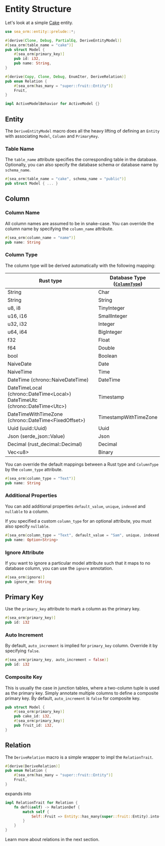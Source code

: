 # Entity Structure

Let's look at a simple [Cake](https://github.com/SeaQL/sea-orm/blob/master/src/tests_cfg/cake.rs) entity.

```rust
use sea_orm::entity::prelude::*;

#[derive(Clone, Debug, PartialEq, DeriveEntityModel)]
#[sea_orm(table_name = "cake")]
pub struct Model {
    #[sea_orm(primary_key)]
    pub id: i32,
    pub name: String,
}

#[derive(Copy, Clone, Debug, EnumIter, DeriveRelation)]
pub enum Relation {
    #[sea_orm(has_many = "super::fruit::Entity")]
    Fruit,
}

impl ActiveModelBehavior for ActiveModel {}
```

## Entity

The `DeriveEntityModel` macro does all the heavy lifting of defining an `Entity` with associating `Model`, `Column` and `PrimaryKey`.

### Table Name

The `table_name` attribute specifies the corresponding table in the database.
Optionally, you can also specify the database schema or database name by `schema_name`.

```rust
#[sea_orm(table_name = "cake", schema_name = "public")]
pub struct Model { ... }
```

## Column

### Column Name

All column names are assumed to be in snake-case. You can override the column name by specifying the `column_name` attribute.

```rust
#[sea_orm(column_name = "name")]
pub name: String
```

### Column Type

The column type will be derived automatically with the following mapping:

| Rust type | Database Type <br/> ([`ColumnType`](https://docs.rs/sea-orm/0.5/sea_orm/entity/enum.ColumnType.html)) |
| --------- | ------------- |
| String | Char |
| String | String |
| u8, i8 | TinyInteger |
| u16, i16 | SmallInteger |
| u32, i32 | Integer |
| u64, i64 | BigInteger |
| f32 | Float |
| f64 | Double |
| bool | Boolean |
| NaiveDate | Date |
| NaiveTime | Time |
| DateTime (chrono::NaiveDateTime) | DateTime |
| DateTimeLocal (chrono::DateTime&lt;Local&gt;) <br/>DateTimeUtc (chrono::DateTime&lt;Utc&gt;) | Timestamp |
| DateTimeWithTimeZone (chrono::DateTime&lt;FixedOffset&gt;) | TimestampWithTimeZone |
| Uuid (uuid::Uuid) | Uuid |
| Json (serde_json::Value) | Json |
| Decimal (rust_decimal::Decimal) | Decimal |
| Vec&lt;u8&gt; | Binary |

You can override the default mappings between a Rust type and `ColumnType` by the `column_type` attribute.

```rust
#[sea_orm(column_type = "Text")]
pub name: String
```

### Additional Properties

You can add additional properties `default_value`, `unique`, `indexed` and `nullable` to a column.

If you specified a custom `column_type` for an optional attribute, you must also specify `nullable`.

```rust
#[sea_orm(column_type = "Text", default_value = "Sam", unique, indexed, nullable)]
pub name: Option<String>
```

### Ignore Attribute

If you want to ignore a particular model attribute such that it maps to no database column, you can use the `ignore` annotation.

```rust
#[sea_orm(ignore)]
pub ignore_me: String
```

## Primary Key

Use the `primary_key` attribute to mark a column as the primary key.

```rust
#[sea_orm(primary_key)]
pub id: i32
```

### Auto Increment

By default, `auto_increment` is implied for `primary_key` column. Override it by specifying `false`.

```rust
#[sea_orm(primary_key, auto_increment = false)]
pub id: i32
```

### Composite Key

This is usually the case in junction tables, where a two-column tuple is used as the primary key. Simply annotate multiple columns to define a composite primary key. By default, `auto_increment` is `false` for composite key.

```rust
pub struct Model {
    #[sea_orm(primary_key)]
    pub cake_id: i32,
    #[sea_orm(primary_key)]
    pub fruit_id: i32,
}
```

## Relation

The `DeriveRelation` macro is a simple wrapper to impl the `RelationTrait`.

```rust
#[derive(DeriveRelation)]
pub enum Relation {
    #[sea_orm(has_many = "super::fruit::Entity")]
    Fruit,
}
```

expands into

```rust
impl RelationTrait for Relation {
    fn def(&self) -> RelationDef {
        match self {
            Self::Fruit => Entity::has_many(super::fruit::Entity).into(),
        }
    }
}
```

Learn more about relations in the next section.